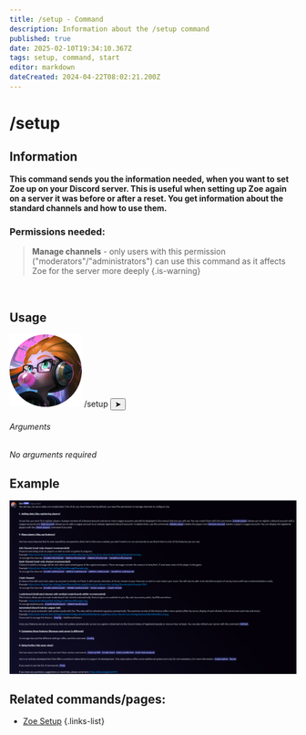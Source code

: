 ```yaml
---
title: /setup - Command
description: Information about the /setup command
published: true
date: 2025-02-10T19:34:10.367Z
tags: setup, command, start
editor: markdown
dateCreated: 2024-04-22T08:02:21.200Z
---
```


# /setup
## Information
**This command sends you the information needed, when you want to set Zoe up on your Discord server. This is useful when setting up Zoe again on a server it was before or after a reset. You get information about the standard channels and how to use them.**
<br>

### Permissions needed:
>**Manage channels** - only users with this permission ("moderators"/"administrators") can use this command as it affects Zoe for the server more deeply {.is-warning}

<br>

## Usage
<div class="discord-preview">
    <div class="dcp-chatbar">
        <img src="/zoe_logo.png" class="dcp-avatar">
        <span class="dcp-command">/setup</span>
        <button class="dcp-send-btn">&#10148;</button> 
    </div>
</div>

###### Arguments
*No arguments required*
<br>
 
 
## Example
![](/en_/en_setup_command_example.png)
<br>
 
## Related commands/pages:
- [Zoe Setup](/en/setup/)
{.links-list}